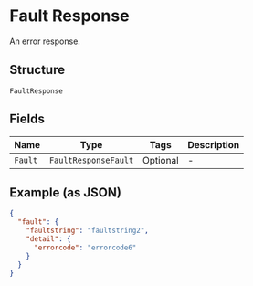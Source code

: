 
# Fault Response

An error response.

## Structure

`FaultResponse`

## Fields

| Name | Type | Tags | Description |
|  --- | --- | --- | --- |
| `Fault` | [`FaultResponseFault`](../../doc/models/fault-response-fault.md) | Optional | - |

## Example (as JSON)

```json
{
  "fault": {
    "faultstring": "faultstring2",
    "detail": {
      "errorcode": "errorcode6"
    }
  }
}
```

